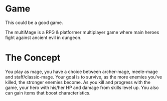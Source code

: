 # Game

This could be a good game.

The multiMage is a RPG & platformer multiplayer game where main heroes fight 
against ancient evil in dungeon.

# The Concept

You play as mage, you have a choice between archer-mage, meele-mage and 
staff/classic-mage. Your goal is to survive, as the more enemies you've killed,
the stronger enemies become. As you kill and progress with the game, your hero 
with his/her HP and damage from skills level up. You also can gain items that
boost characteristics.